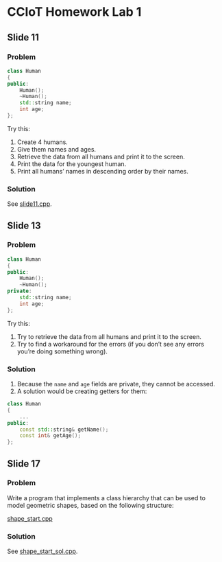 # CCIoT Homework Lab 1

## Slide 11

### Problem

```cpp
class Human
{
public:
    Human();
    ~Human();
    std::string name;
    int age;
};
```

Try this:

1. Create 4 humans.
2. Give them names and ages.
3. Retrieve the data from all humans and print it to the screen.
4. Print the data for the youngest human.
5. Print all humans’ names in descending order by their names.

### Solution

See [slide11.cpp](./slide11.cpp).

## Slide 13

### Problem

```cpp
class Human
{
public:
    Human();
    ~Human();
private:
    std::string name;
    int age;
};
```

Try this:

1. Try to retrieve the data from all humans and print it to the screen.
2. Try to find a workaround for the errors (if you don’t see any errors you’re doing something wrong).

### Solution

1. Because the `name` and `age` fields are private, they cannot be accessed.
2. A solution would be creating getters for them:

```cpp
class Human
{
    ...
public:
    const std::string& getName();
    const int& getAge();
};
```

## Slide 17

### Problem

Write a program that implements a class hierarchy that can be used to model geometric shapes, based on the following structure:

[shape_start.cpp](./shape_start.cpp)

### Solution

See [shape_start_sol.cpp](./shape_start_sol.cpp).
